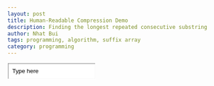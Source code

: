 ```yaml
---
layout: post
title: Human-Readable Compression Demo
description: Finding the longest repeated consecutive substring
author: Nhat Bui
tags: programming, algorithm, suffix array
category: programming
---
```


<style type="text/css">
.repeated-word {
  border: 1px solid #e81c4f;
  background:  #e81c4f;
  border-radius: 290486px;
  color: white;
  padding-left: 1em;
  padding-right: 1em;
}

#demoInput {
  padding: 10px;
  border: solid 1px #fff;
  box-shadow: inset 1px 1px 2px 0 #707070;
  transition: box-shadow 0.3s;
}
#demoInput:focus,
#demoInput.focus {
  box-shadow: inset 1px 1px 2px 0 #c9c9c9;
}
</style>

<input id="demoInput" type="text" value="Type here">

<p id="output"></p>

<script src="{{ "/js/require.js" | prepend: site.baseurl }}"></script>
<script>
  requirejs(["{{ "/js/libhrc/libhrc.js" | prepend: site.baseurl }}"]);

  $("#demoInput").keyup(function() {  
    $("#output").html(
      naive_compress(
        $("#demoInput").val(), true, " x", "<span class='repeated-word'>", "</span>"
      )
    );
  });
</script>
